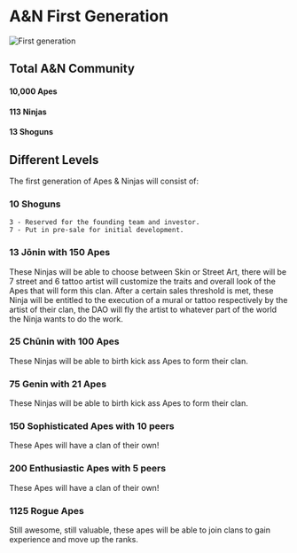 # A&N First Generation
![First generation](/1stGen.png "Logo Title Text 1")
## Total A&N Community

#### 10,000 Apes
#### 113 Ninjas
#### 13 Shoguns
## Different Levels

The first generation of Apes & Ninjas will consist of:

### 10 Shoguns
    3 - Reserved for the founding team and investor.
    7 - Put in pre-sale for initial development.

### 13 Jōnin with 150 Apes
These Ninjas will be able to choose between Skin or Street Art, there will be 7 street and 6 tattoo artist will customize the traits and overall look of the Apes that will form this clan.   After a certain sales threshold is met, these Ninja will be entitled to the execution of a mural or tattoo respectively by the artist of their clan, the DAO will fly the artist to whatever part of the world the Ninja wants to do the work.

### 25 Chūnin with 100 Apes
These Ninjas will be able to birth kick ass Apes to form their clan.

### 75 Genin with 21 Apes 
These Ninjas will be able to birth kick ass Apes to form their clan.

### 150 Sophisticated Apes with 10 peers
These Apes will have a clan of their own!

### 200 Enthusiastic Apes with 5 peers
These Apes will have a clan of their own!

### 1125 Rogue Apes
Still awesome, still valuable, these apes will be able to join clans to gain experience and move up the ranks.

